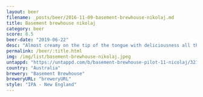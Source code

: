 ```yaml
---
layout: beer
filename: _posts/beer/2016-11-09-basement-brewhouse-nikolaj.md
title: Basement brewhouse nikolaj
category: beer
score: 8.5
beer-date: "2019-06-22"
desc: "Almost creamy on the tip of the tongue with deliciousness all the way through"
permalink: /beer/:title.html
img: /img/list/basement-brewhouse-nikolaj.jpeg
untappd: "https://untappd.com/b/basement-brewhouse-pilot-11-nicolaj/3216414"
country: "Australia"
brewery: "Basement Brewhouse"
breweryURL: "breweryURL"
style: "IPA - New England"
---
```

